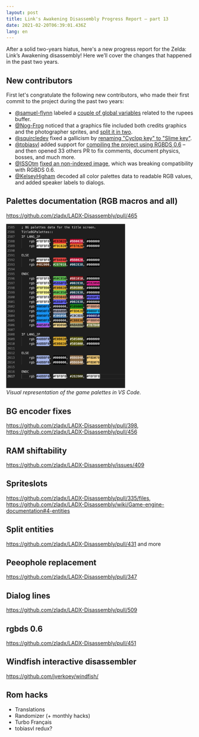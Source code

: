 ```yaml
---
layout: post
title: Link's Awakening Disassembly Progress Report – part 13
date: 2021-02-20T06:39:01.436Z
lang: en
---
```


After a solid two-years hiatus, here's a new progress report for the Zelda: Link’s Awakening disassembly! Here we’ll
cover the changes that happened in the past two years.

## New contributors

First let's congratulate the following new contributors, who made their first commit to the project during the past two years:

- [@samuel-flynn](https://github.com/samuel-flynn) labeled a [couple of global variables](https://github.com/zladx/LADX-Disassembly/pull/182) related to the rupees buffer.
- [@Nog-Frog](https://github.com/Nog-Frog) noticed that a graphics file included both credits graphics and the photographer sprites, and [split it in two](https://github.com/zladx/LADX-Disassembly/pull/353).
- [@squircledev](https://github.com/squircledev) fixed a gallicism by [renaming "Cyclop key" to "Slime key"](https://github.com/zladx/LADX-Disassembly/pull/402).
- [@tobiasvl](https://github.com/tobiasvl) added support for [compiling the project using RGBDS 0.6](https://github.com/zladx/LADX-Disassembly/pull/451) – and then opened 33 others PR to fix comments, document physics, bosses, and much more.
- [@ISSOtm](https://github.com/ISSOtm) [fixed an non-indexed image](https://github.com/zladx/LADX-Disassembly/pull/454), which was breaking compatibility with RGBDS 0.6.
- [@KelseyHigham](https://github.com/KelseyHigham) decoded all color palettes data to readable RGB values, and added speaker labels to dialogs.

## Palettes documentation (RGB macros and all)

https://github.com/zladx/LADX-Disassembly/pull/465

<img alt="A screenshot of the source code opened in a text editor, with the rgb colors being appropriately colored" width="320" src="/images/zelda-links-awakening-progress-report-13/rgb-palettes.png"/><br>
_Visual representation of the game palettes in VS Code._

## BG encoder fixes

https://github.com/zladx/LADX-Disassembly/pull/398, https://github.com/zladx/LADX-Disassembly/pull/456

## RAM shiftability

https://github.com/zladx/LADX-Disassembly/issues/409

## Spriteslots

https://github.com/zladx/LADX-Disassembly/pull/335/files, https://github.com/zladx/LADX-Disassembly/wiki/Game-engine-documentation#4-entities

## Split entities

https://github.com/zladx/LADX-Disassembly/pull/431 and more

## Peeophole replacement

https://github.com/zladx/LADX-Disassembly/pull/347

## Dialog lines

https://github.com/zladx/LADX-Disassembly/pull/509

## rgbds 0.6

https://github.com/zladx/LADX-Disassembly/pull/451

## Windfish interactive disassembler

https://github.com/jverkoey/windfish/

## Rom hacks

- Translations
- Randomizer (+ monthly hacks)
- Turbo Français
- tobiasvl redux?

